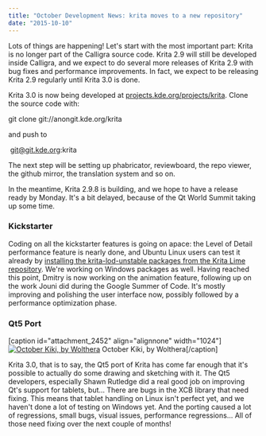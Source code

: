 ```yaml
---
title: "October Development News: krita moves to a new repository"
date: "2015-10-10"
---
```


Lots of things are happening! Let's start with the most important part: Krita is no longer part of the Calligra source code. Krita 2.9 will still be developed inside Calligra, and we expect to do several more releases of Krita 2.9 with bug fixes and performance improvements. In fact, we expect to be releasing Krita 2.9 regularly until Krita 3.0 is done.

Krita 3.0 is now being developed at [projects.kde.org/projects/krita](https://projects.kde.org/projects/krita). Clone the source code with:

git clone git://anongit.kde.org/krita

and push to

 git@git.kde.org:krita

The next step will be setting up phabricator, reviewboard, the repo viewer, the github mirror, the translation system and so on.

In the meantime, Krita 2.9.8 is building, and we hope to have a release ready by Monday. It's a bit delayed, because of the Qt World Summit taking up some time.

### Kickstarter

Coding on all the kickstarter features is going on apace: the Level of Detail performance feature is nearly done, and Ubuntu Linux users can test it already by [installing the krita-lod-unstable packages from the Krita Lime repository](https://launchpad.net/~dimula73/+archive/ubuntu/krita). We're working on Windows packages as well. Having reached this point, Dmitry is now working on the animation feature, following up on the work Jouni did during the Google Summer of Code. It's mostly  improving and polishing the user interface now, possibly followed by a performance optimization phase.

### Qt5 Port

\[caption id="attachment\_2452" align="alignnone" width="1024"\][![October Kiki, by Wolthera](/images/posts/2015/kikiqt5-1024x794.png)](https://krita.org/wp-content/uploads/2015/10/kikiqt5.png) October Kiki, by Wolthera\[/caption\]

Krita 3.0, that is to say, the Qt5 port of Krita has come far enough that it's possible to actually do some drawing and sketching with it. The Qt5 developers, especially Shawn Rutledge did a real good job on improving Qt's support for tablets, but... There are bugs in the XCB library that need fixing. This means that tablet handling on Linux isn't perfect yet, and we haven't done a lot of testing on Windows yet. And the porting caused a lot of regressions, small bugs, visual issues, performance regressions... All of those need fixing over the next couple of months!
